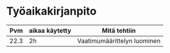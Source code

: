 # Työaikakirjanpito

| Pvm | aikaa käytetty | Mitä tehtiin |
| --- | -------------- | ------------ |
| 22.3 | 2h | Vaatimumäärittelyn luominen |
